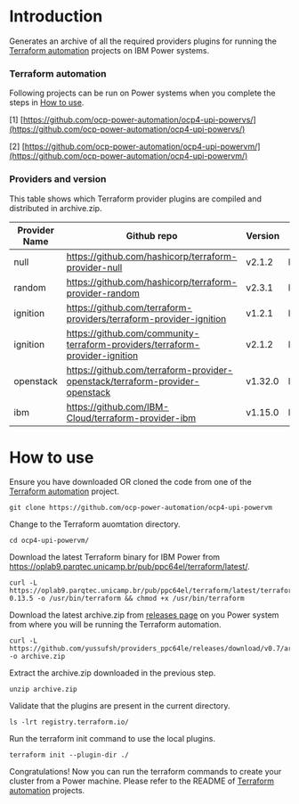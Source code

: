 # Introduction

Generates an archive of all the required providers plugins for running the [Terraform automation](#terraform-automation) projects on IBM Power systems.

### Terraform automation

Following projects can be run on Power systems when you complete the steps in [How to use](#how-to-use).

[1] [https://github.com/ocp-power-automation/ocp4-upi-powervs/](https://github.com/ocp-power-automation/ocp4-upi-powervs/)

[2] [https://github.com/ocp-power-automation/ocp4-upi-powervm/](https://github.com/ocp-power-automation/ocp4-upi-powervm/)

### Providers and version

This table shows which Terraform provider plugins are compiled and distributed in archive.zip.

|Provider Name| Github repo|Version|OS_Arch|
|-------------|------------|-------|-------|
|null|https://github.com/hashicorp/terraform-provider-null|v2.1.2|linux_ppc64le|
|random|https://github.com/hashicorp/terraform-provider-random|v2.3.1|linux_ppc64le|
|ignition|https://github.com/terraform-providers/terraform-provider-ignition|v1.2.1|linux_ppc64le|
|ignition|https://github.com/community-terraform-providers/terraform-provider-ignition|v2.1.2|linux_ppc64le|
|openstack|https://github.com/terraform-provider-openstack/terraform-provider-openstack|v1.32.0|linux_ppc64le|
|ibm|https://github.com/IBM-Cloud/terraform-provider-ibm|v1.15.0|linux_ppc64le|



# How to use

Ensure you have downloaded OR cloned the code from one of the [Terraform automation](#terraform-automation) project.

```
git clone https://github.com/ocp-power-automation/ocp4-upi-powervm
```

Change to the Terraform auomtation directory.
```
cd ocp4-upi-powervm/
```

Download the latest Terraform binary for IBM Power from https://oplab9.parqtec.unicamp.br/pub/ppc64el/terraform/latest/.
```
curl -L https://oplab9.parqtec.unicamp.br/pub/ppc64el/terraform/latest/terraform-0.13.5 -o /usr/bin/terraform && chmod +x /usr/bin/terraform
```
Download the latest archive.zip from [releases page](../../releases) on you Power system from where you will be running the Terraform automation.
```
curl -L https://github.com/yussufsh/providers_ppc64le/releases/download/v0.7/archive.zip -o archive.zip
```
Extract the archive.zip downloaded in the previous step.
```
unzip archive.zip
```
Validate that the plugins are present in the current directory.
```
ls -lrt registry.terraform.io/
```
Run the terraform init command to use the local plugins.
```
terraform init --plugin-dir ./
```
Congratulations! Now you can run the terraform commands to create your cluster from a Power machine. Please refer to the README of [Terraform automation](#terraform-automation) projects.

